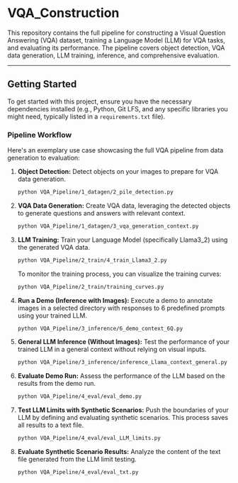 # VQA_Construction

This repository contains the full pipeline for constructing a Visual Question Answering (VQA) dataset, training a Language Model (LLM) for VQA tasks, and evaluating its performance. The pipeline covers object detection, VQA data generation, LLM training, inference, and comprehensive evaluation.

---

## Getting Started

To get started with this project, ensure you have the necessary dependencies installed (e.g., Python, Git LFS, and any specific libraries you might need, typically listed in a `requirements.txt` file).

### Pipeline Workflow

Here's an exemplary use case showcasing the full VQA pipeline from data generation to evaluation:

1.  **Object Detection:**
    Detect objects on your images to prepare for VQA data generation.
    ```bash
    python VQA_Pipeline/1_datagen/2_pile_detection.py
    ```

2.  **VQA Data Generation:**
    Create VQA data, leveraging the detected objects to generate questions and answers with relevant context.
    ```bash
    python VQA_Pipeline/1_datagen/3_vqa_generation_context.py
    ```

3.  **LLM Training:**
    Train your Language Model (specifically Llama3_2) using the generated VQA data.
    ```bash
    python VQA_Pipeline/2_train/4_train_Llama3_2.py
    ```
    To monitor the training process, you can visualize the training curves:
    ```bash
    python VQA_Pipeline/2_train/training_curves.py
    ```

4.  **Run a Demo (Inference with Images):**
    Execute a demo to annotate images in a selected directory with responses to 6 predefined prompts using your trained LLM.
    ```bash
    python VQA_Pipeline/3_inference/6_demo_context_6Q.py
    ```

5.  **General LLM Inference (Without Images):**
    Test the performance of your trained LLM in a general context without relying on visual inputs.
    ```bash
    python VQA_Pipeline/3_inference/inference_Llama_context_general.py
    ```

6.  **Evaluate Demo Run:**
    Assess the performance of the LLM based on the results from the demo run.
    ```bash
    python VQA_Pipeline/4_eval/eval_demo.py
    ```

7.  **Test LLM Limits with Synthetic Scenarios:**
    Push the boundaries of your LLM by defining and evaluating synthetic scenarios. This process saves all results to a text file.
    ```bash
    python VQA_Pipeline/4_eval/eval_LLM_limits.py
    ```

8.  **Evaluate Synthetic Scenario Results:**
    Analyze the content of the text file generated from the LLM limit testing.
    ```bash
    python VQA_Pipeline/4_eval/eval_txt.py
    ```
